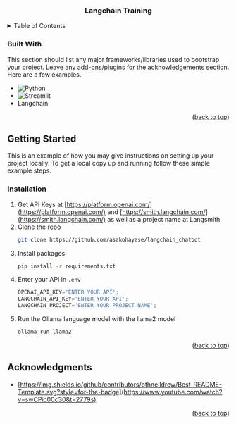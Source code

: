 
<a name="readme-top"></a>

<div align="center">
  <h3 align="center">Langchain Training</h3>
</div>



<!-- TABLE OF CONTENTS -->
<details>
  <summary>Table of Contents</summary>
  <ol>
    <li>
      <ul>
        <li><a href="#built-with">Built With</a></li>
      </ul>
    </li>
    <li>
      <a href="#getting-started">Getting Started</a>
      <ul>
        <li><a href="#installation">Installation</a></li>
      </ul>
    </li>
    <li><a href="#acknowledgments">Acknowledgments</a></li>
  </ol>
</details>



### Built With

This section should list any major frameworks/libraries used to bootstrap your project. Leave any add-ons/plugins for the acknowledgements section. Here are a few examples.

* ![Python](https://img.shields.io/badge/python-3670A0?style=for-the-badge&logo=python&logoColor=ffdd54)
* ![Streamlit](https://img.shields.io/badge/streamlit-%23FFFFFF.svg?style=for-the-badge&logo=streamlit&logoColor=FF4B4B)
* Langchain

<p align="right">(<a href="#readme-top">back to top</a>)</p>



<!-- GETTING STARTED -->
## Getting Started

This is an example of how you may give instructions on setting up your project locally.
To get a local copy up and running follow these simple example steps.


### Installation

1. Get API Keys at [https://platform.openai.com/](https://platform.openai.com/) and [https://smith.langchain.com/](https://smith.langchain.com/) as well as a project name at Langsmith.
2. Clone the repo
   ```sh
   git clone https://github.com/asakohayase/langchain_chatbot
   ```
3. Install packages
   ```sh
   pip install -r requirements.txt 
   ```
4. Enter your API in `.env`
   ```js
   OPENAI_API_KEY='ENTER YOUR API';
   LANGCHAIN_API_KEY='ENTER YOUR API';
   LANGCHAIN_PROJECT='ENTER YOUR PROJECT NAME';
   ```
5. Run the Ollama language model with the llama2 model
    ```sh
   ollama run llama2
   ```

<p align="right">(<a href="#readme-top">back to top</a>)</p>



<!-- ACKNOWLEDGMENTS -->
## Acknowledgments

* [https://img.shields.io/github/contributors/othneildrew/Best-README-Template.svg?style=for-the-badge](https://www.youtube.com/watch?v=swCPic00c30&t=2779s)


<p align="right">(<a href="#readme-top">back to top</a>)</p>
